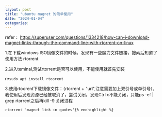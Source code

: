```yaml
---
layout: post
title: "ubuntu magnet 的简单使用"
date: "2024-01-04"
categories: 
---
```

<p>refer： <a href="https://superuser.com/questions/1334218/how-can-i-download-magnet-links-through-the-command-line-with-rtorrent-on-linux">https://superuser.com/questions/1334218/how-can-i-download-magnet-links-through-the-command-line-with-rtorrent-on-linux</a></p>

<p>1.在下载windows ISO镜像文件的时候，发现有一些魔力文件链接，搜索后知道了使用方法 rtorrent</p>

<p>2.进入teminal,测试rtorrent是否可以使用，不能使用就首先安装</p>

<p>re<code>sudo apt install rtoorent</code></p>

<p>3.使用rtoorent下载镜像文件：（rtorrent + &quot;url&quot;,注意需要加上双引号或单引号），我使用后发现资源已经被取消了，尝试关闭，发现Ctrl c不能关闭，只能ps -ef | grep rtorrent之后再kill -9 关闭进程</p>

<pre>
<code>rtorrent &#39;magnet link in quotes&#39;{% endhighlight %}

